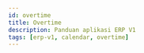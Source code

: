 ```yaml
---
id: overtime
title: Overtime
description: Panduan aplikasi ERP V1
tags: [erp-v1, calendar, overtime]
---
```

